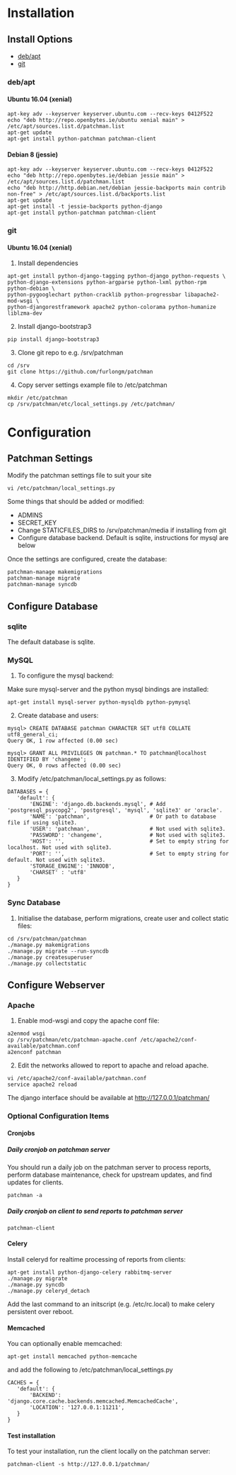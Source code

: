 # Installation

## Install Options
  - [deb/apt](#deb--apt)
  - [git](#git)

### deb/apt

#### Ubuntu 16.04 (xenial)

```shell
apt-key adv --keyserver keyserver.ubuntu.com --recv-keys 0412F522
echo "deb http://repo.openbytes.ie/ubuntu xenial main" > /etc/apt/sources.list.d/patchman.list
apt-get update
apt-get install python-patchman patchman-client
```

#### Debian 8 (jessie)

```shell
apt-key adv --keyserver keyserver.ubuntu.com --recv-keys 0412F522
echo "deb http://repo.openbytes.ie/debian jessie main" > /etc/apt/sources.list.d/patchman.list
echo "deb http://http.debian.net/debian jessie-backports main contrib non-free" > /etc/apt/sources.list.d/backports.list
apt-get update
apt-get install -t jessie-backports python-django
apt-get install python-patchman patchman-client
```

### git

#### Ubuntu 16.04 (xenial)

1. Install dependencies
```shell
apt-get install python-django-tagging python-django python-requests \
python-django-extensions python-argparse python-lxml python-rpm python-debian \
python-pygooglechart python-cracklib python-progressbar libapache2-mod-wsgi \
python-djangorestframework apache2 python-colorama python-humanize liblzma-dev
```

2. Install django-bootstrap3
```shell
pip install django-bootstrap3
```

3. Clone git repo to e.g. /srv/patchman
```shell
cd /srv
git clone https://github.com/furlongm/patchman
```

4. Copy server settings example file to /etc/patchman
```shell
mkdir /etc/patchman
cp /srv/patchman/etc/local_settings.py /etc/patchman/
```

# Configuration

## Patchman Settings

 Modify the patchman settings file to suit your site
```shell
vi /etc/patchman/local_settings.py
```

Some things that should be added or modified:

   * ADMINS
   * SECRET_KEY
   * Change STATICFILES_DIRS to /srv/patchman/media if installing from git
   * Configure database backend. Default is sqlite, instructions for mysql are below

Once the settings are configured, create the database:

```shell
patchman-manage makemigrations
patchman-manage migrate
patchman-manage syncdb
```

## Configure Database

### sqlite

The default database is sqlite.

### MySQL

1. To configure the mysql backend:

Make sure mysql-server and the python mysql bindings are installed:

```shell
apt-get install mysql-server python-mysqldb python-pymysql
```

2. Create database and users:
```
mysql> CREATE DATABASE patchman CHARACTER SET utf8 COLLATE utf8_general_ci;
Query OK, 1 row affected (0.00 sec)

mysql> GRANT ALL PRIVILEGES ON patchman.* TO patchman@localhost IDENTIFIED BY 'changeme';
Query OK, 0 rows affected (0.00 sec)
```

3. Modify /etc/patchman/local_settings.py as follows:

```
DATABASES = {
   'default': {
       'ENGINE': 'django.db.backends.mysql', # Add 'postgresql_psycopg2', 'postgresql', 'mysql', 'sqlite3' or 'oracle'.
       'NAME': 'patchman',                   # Or path to database file if using sqlite3.
       'USER': 'patchman',                   # Not used with sqlite3.
       'PASSWORD': 'changeme',               # Not used with sqlite3.
       'HOST': '',                           # Set to empty string for localhost. Not used with sqlite3.
       'PORT': '',                           # Set to empty string for default. Not used with sqlite3.
       'STORAGE_ENGINE': 'INNODB',
       'CHARSET' : 'utf8'
   }
}
```

### Sync Database

1. Initialise the database, perform migrations, create user and collect static files:
```shell
cd /srv/patchman/patchman
./manage.py makemigrations
./manage.py migrate --run-syncdb
./manage.py createsuperuser
./manage.py collectstatic
```

## Configure Webserver

### Apache

1. Enable mod-wsgi and copy the apache conf file:
```shell
a2enmod wsgi
cp /srv/patchman/etc/patchman-apache.conf /etc/apache2/conf-available/patchman.conf
a2enconf patchman
```

2. Edit the networks allowed to report to apache and reload apache.
```shell
vi /etc/apache2/conf-available/patchman.conf
service apache2 reload
```

The django interface should be available at http://127.0.0.1/patchman/

### Optional Configuration Items

#### Cronjobs

##### Daily cronjob on patchman server
You should run a daily job on the patchman server to process reports, perform
database maintenance, check for upstream updates, and find updates for clients.

```
patchman -a
```

##### Daily cronjob on client to send reports to patchman server

```
patchman-client
```

#### Celery

Install celeryd for realtime processing of reports from clients:

```shell
apt-get install python-django-celery rabbitmq-server
./manage.py migrate
./manage.py syncdb
./manage.py celeryd_detach
```

Add the last command to an initscript (e.g. /etc/rc.local) to make celery
persistent over reboot.

#### Memcached

You can optionally enable memcached:
```shell
apt-get install memcached python-memcache
```

and add the following to /etc/patchman/local_settings.py
```
CACHES = {
   'default': {
       'BACKEND': 'django.core.cache.backends.memcached.MemcachedCache',
       'LOCATION': '127.0.0.1:11211',
   }
}
```

#### Test installation
To test your installation, run the client locally on the patchman server:
```shell
patchman-client -s http://127.0.0.1/patchman/
````

